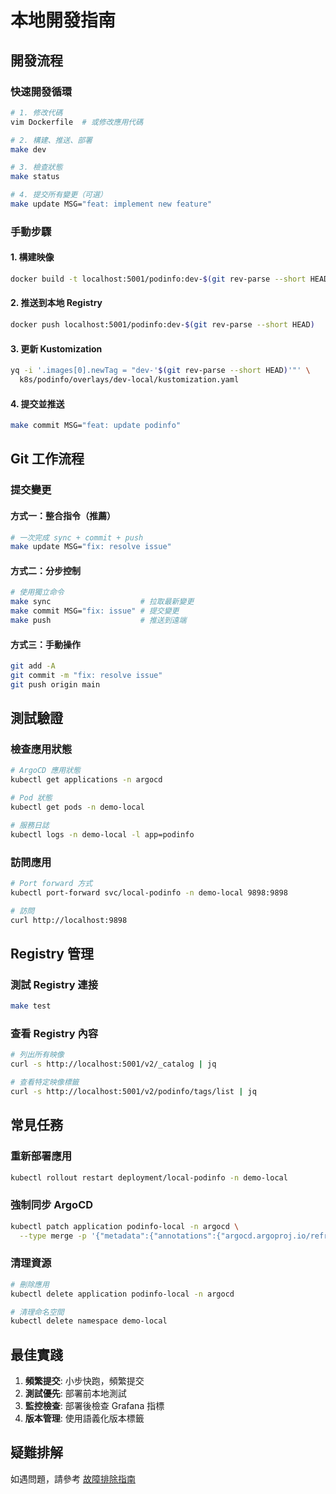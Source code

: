 # 本地開發指南

## 開發流程

### 快速開發循環

```bash
# 1. 修改代碼
vim Dockerfile  # 或修改應用代碼

# 2. 構建、推送、部署
make dev

# 3. 檢查狀態
make status

# 4. 提交所有變更（可選）
make update MSG="feat: implement new feature"
```

### 手動步驟

#### 1. 構建映像
```bash
docker build -t localhost:5001/podinfo:dev-$(git rev-parse --short HEAD) .
```

#### 2. 推送到本地 Registry
```bash
docker push localhost:5001/podinfo:dev-$(git rev-parse --short HEAD)
```

#### 3. 更新 Kustomization
```bash
yq -i '.images[0].newTag = "dev-'$(git rev-parse --short HEAD)'"' \
  k8s/podinfo/overlays/dev-local/kustomization.yaml
```

#### 4. 提交並推送
```bash
make commit MSG="feat: update podinfo"
```

## Git 工作流程

### 提交變更

#### 方式一：整合指令（推薦）
```bash
# 一次完成 sync + commit + push
make update MSG="fix: resolve issue"
```

#### 方式二：分步控制
```bash
# 使用獨立命令
make sync                    # 拉取最新變更
make commit MSG="fix: issue" # 提交變更
make push                    # 推送到遠端
```

#### 方式三：手動操作
```bash
git add -A
git commit -m "fix: resolve issue"
git push origin main
```

## 測試驗證

### 檢查應用狀態
```bash
# ArgoCD 應用狀態
kubectl get applications -n argocd

# Pod 狀態
kubectl get pods -n demo-local

# 服務日誌
kubectl logs -n demo-local -l app=podinfo
```

### 訪問應用
```bash
# Port forward 方式
kubectl port-forward svc/local-podinfo -n demo-local 9898:9898

# 訪問
curl http://localhost:9898
```

## Registry 管理

### 測試 Registry 連接
```bash
make test
```

### 查看 Registry 內容
```bash
# 列出所有映像
curl -s http://localhost:5001/v2/_catalog | jq

# 查看特定映像標籤
curl -s http://localhost:5001/v2/podinfo/tags/list | jq
```

## 常見任務

### 重新部署應用
```bash
kubectl rollout restart deployment/local-podinfo -n demo-local
```

### 強制同步 ArgoCD
```bash
kubectl patch application podinfo-local -n argocd \
  --type merge -p '{"metadata":{"annotations":{"argocd.argoproj.io/refresh":"hard"}}}'
```

### 清理資源
```bash
# 刪除應用
kubectl delete application podinfo-local -n argocd

# 清理命名空間
kubectl delete namespace demo-local
```

## 最佳實踐

1. **頻繁提交**: 小步快跑，頻繁提交
2. **測試優先**: 部署前本地測試
3. **監控檢查**: 部署後檢查 Grafana 指標
4. **版本管理**: 使用語義化版本標籤

## 疑難排解

如遇問題，請參考 [故障排除指南](troubleshooting.md)